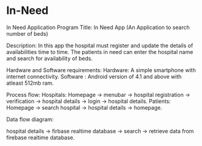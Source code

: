 # In-Need
In Need Application Program
Title:
In Need App (An Application to search number of beds)

Description:
In this app the hospital must register and update the details of availabilities time to time.
The patients in need can enter the hospital name and search for availability of beds.

Hardware and Software requirements:
Hardware: A simple smartphone with internet connectivity.
Software : Android version of 4.1 and above with atleast 512mb ram.

Process flow:
Hospitals:
Homepage -> menubar -> hospital registration -> verification -> hospital details -> login -> hospital details.
Patients:
Homepage -> search hospital -> hospital details -> homepage.

Data flow diagram:

hospital details -> firbase realtime database -> search -> retrieve data from firebase realtime database.


